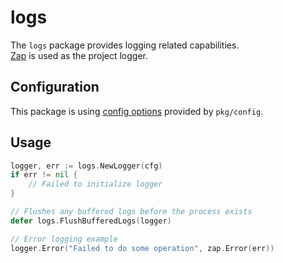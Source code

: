 # logs

The `logs` package provides logging related capabilities.\
[Zap](https://github.com/uber-go/zap) is used as the project logger.

## Configuration

This package is using [config options](../config/README.md) provided by `pkg/config`.

## Usage

```go
logger, err := logs.NewLogger(cfg)
if err != nil {
    // Failed to initialize logger
}

// Flushes any buffered logs before the process exists
defer logs.FlushBufferedLogs(logger)

// Error logging example
logger.Error("Failed to do some operation", zap.Error(err))
```

